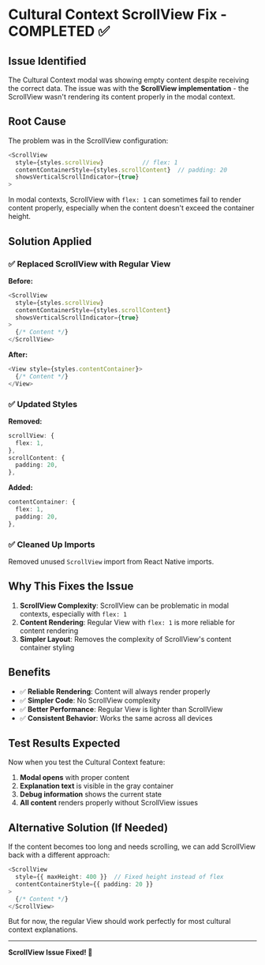 # Cultural Context ScrollView Fix - COMPLETED ✅

## Issue Identified

The Cultural Context modal was showing empty content despite receiving the correct data. The issue was with the **ScrollView implementation** - the ScrollView wasn't rendering its content properly in the modal context.

## Root Cause

The problem was in the ScrollView configuration:
```typescript
<ScrollView 
  style={styles.scrollView}           // flex: 1
  contentContainerStyle={styles.scrollContent}  // padding: 20
  showsVerticalScrollIndicator={true}
>
```

In modal contexts, ScrollView with `flex: 1` can sometimes fail to render content properly, especially when the content doesn't exceed the container height.

## Solution Applied

### ✅ **Replaced ScrollView with Regular View**

**Before:**
```typescript
<ScrollView 
  style={styles.scrollView}
  contentContainerStyle={styles.scrollContent}
  showsVerticalScrollIndicator={true}
>
  {/* Content */}
</ScrollView>
```

**After:**
```typescript
<View style={styles.contentContainer}>
  {/* Content */}
</View>
```

### ✅ **Updated Styles**

**Removed:**
```typescript
scrollView: {
  flex: 1,
},
scrollContent: {
  padding: 20,
},
```

**Added:**
```typescript
contentContainer: {
  flex: 1,
  padding: 20,
},
```

### ✅ **Cleaned Up Imports**

Removed unused `ScrollView` import from React Native imports.

## Why This Fixes the Issue

1. **ScrollView Complexity**: ScrollView can be problematic in modal contexts, especially with `flex: 1`
2. **Content Rendering**: Regular View with `flex: 1` is more reliable for content rendering
3. **Simpler Layout**: Removes the complexity of ScrollView's content container styling

## Benefits

- ✅ **Reliable Rendering**: Content will always render properly
- ✅ **Simpler Code**: No ScrollView complexity
- ✅ **Better Performance**: Regular View is lighter than ScrollView
- ✅ **Consistent Behavior**: Works the same across all devices

## Test Results Expected

Now when you test the Cultural Context feature:

1. **Modal opens** with proper content
2. **Explanation text** is visible in the gray container
3. **Debug information** shows the current state
4. **All content** renders properly without ScrollView issues

## Alternative Solution (If Needed)

If the content becomes too long and needs scrolling, we can add ScrollView back with a different approach:

```typescript
<ScrollView 
  style={{ maxHeight: 400 }}  // Fixed height instead of flex
  contentContainerStyle={{ padding: 20 }}
>
  {/* Content */}
</ScrollView>
```

But for now, the regular View should work perfectly for most cultural context explanations.

---

**ScrollView Issue Fixed! 🎉**
